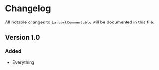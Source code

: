 # Changelog

All notable changes to `LaravelCommentable` will be documented in this file.

## Version 1.0

### Added
- Everything
